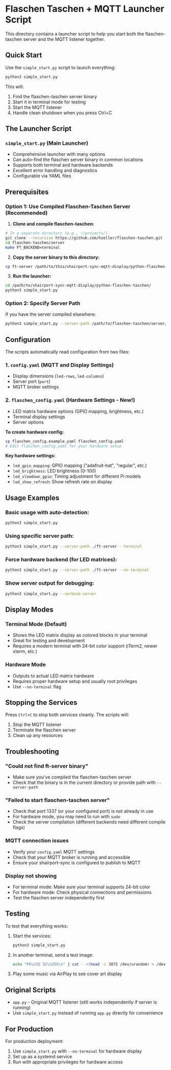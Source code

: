 # Flaschen Taschen + MQTT Launcher Script

This directory contains a launcher script to help you start both the flaschen-taschen server and the MQTT listener together.

## Quick Start

Use the `simple_start.py` script to launch everything:

```bash
python3 simple_start.py
```

This will:
1. Find the flaschen-taschen server binary
2. Start it in terminal mode for testing
3. Start the MQTT listener
4. Handle clean shutdown when you press Ctrl+C

## The Launcher Script

### `simple_start.py` (Main Launcher)
- Comprehensive launcher with many options
- Can auto-find the flaschen server binary in common locations
- Supports both terminal and hardware backends
- Excellent error handling and diagnostics
- Configurable via YAML files

## Prerequisites

### Option 1: Use Compiled Flaschen-Taschen Server (Recommended)

1. **Clone and compile flaschen-taschen:**
```bash
# In a separate directory (e.g., ~/projects/)
git clone --recursive https://github.com/hzeller/flaschen-taschen.git
cd flaschen-taschen/server
make FT_BACKEND=terminal
```

2. **Copy the server binary to this directory:**
```bash
cp ft-server /path/to/this/shairport-sync-mqtt-display/python-flaschen-taschen/
```

3. **Run the launcher:**
```bash
cd /path/to/shairport-sync-mqtt-display/python-flaschen-taschen/
python3 simple_start.py
```

### Option 2: Specify Server Path

If you have the server compiled elsewhere:

```bash
python3 simple_start.py --server-path /path/to/flaschen-taschen/server/ft-server
```

## Configuration

The scripts automatically read configuration from two files:

### 1. `config.yaml` (MQTT and Display Settings)
- Display dimensions (`led-rows`, `led-columns`) 
- Server port (`port`)
- MQTT broker settings

### 2. `flaschen_config.yaml` (Hardware Settings - New!)
- LED matrix hardware options (GPIO mapping, brightness, etc.)
- Terminal display settings
- Server options

**To create hardware config:**
```bash
cp flaschen_config.example.yaml flaschen_config.yaml
# Edit flaschen_config.yaml for your hardware setup
```

**Key hardware settings:**
- `led_gpio_mapping`: GPIO mapping ("adafruit-hat", "regular", etc.)
- `led_brightness`: LED brightness (0-100)
- `led_slowdown_gpio`: Timing adjustment for different Pi models
- `led_show_refresh`: Show refresh rate on display

## Usage Examples

### Basic usage with auto-detection:
```bash
python3 simple_start.py
```

### Using specific server path:
```bash
python3 simple_start.py --server-path ./ft-server --terminal
```

### Force hardware backend (for LED matrices):
```bash
python3 simple_start.py --server-path ./ft-server --no-terminal
```

### Show server output for debugging:
```bash
python3 simple_start.py --verbose-server
```

## Display Modes

### Terminal Mode (Default)
- Shows the LED matrix display as colored blocks in your terminal
- Great for testing and development
- Requires a modern terminal with 24-bit color support (iTerm2, newer xterm, etc.)

### Hardware Mode  
- Outputs to actual LED matrix hardware
- Requires proper hardware setup and usually root privileges
- Use `--no-terminal` flag

## Stopping the Services

Press `Ctrl+C` to stop both services cleanly. The scripts will:
1. Stop the MQTT listener
2. Terminate the flaschen server
3. Clean up any resources

## Troubleshooting

### "Could not find ft-server binary"
- Make sure you've compiled the flaschen-taschen server
- Check that the binary is in the current directory or provide path with `--server-path`

### "Failed to start flaschen-taschen server"
- Check that port 1337 (or your configured port) is not already in use
- For hardware mode, you may need to run with `sudo`
- Check the server compilation (different backends need different compile flags)

### MQTT connection issues
- Verify your `config.yaml` MQTT settings
- Check that your MQTT broker is running and accessible
- Ensure your shairport-sync is configured to publish to MQTT

### Display not showing
- For terminal mode: Make sure your terminal supports 24-bit color
- For hardware mode: Check physical connections and permissions
- Test the flaschen server independently first

## Testing

To test that everything works:

1. Start the services:
   ```bash
   python3 simple_start.py
   ```

2. In another terminal, send a test image:
   ```bash
   echo "P6\n32 32\n255\n" | cat - <(head -c 3072 /dev/urandom) > /dev/udp/localhost/1337
   ```

3. Play some music via AirPlay to see cover art display

## Original Scripts

- `app.py` - Original MQTT listener (still works independently if server is running)
- Use `simple_start.py` instead of running `app.py` directly for convenience

## For Production

For production deployment:
1. Use `simple_start.py` with `--no-terminal` for hardware display
2. Set up as a systemd service
3. Run with appropriate privileges for hardware access
